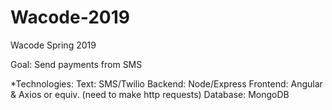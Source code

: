 # Wacode-2019
Wacode Spring 2019

Goal: Send payments from SMS

*Technologies:
  Text: SMS/Twilio
  Backend: Node/Express
  Frontend: Angular & Axios or equiv. (need to make http requests)
  Database: MongoDB
